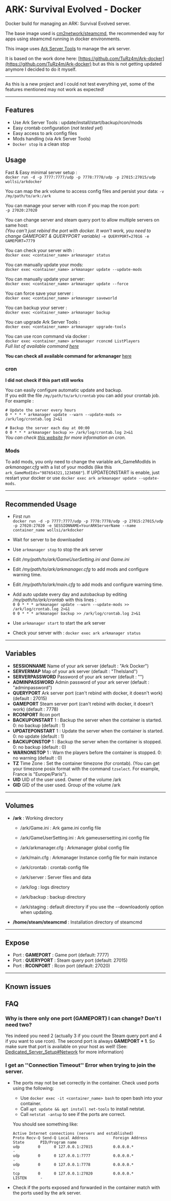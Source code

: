 # ARK: Survival Evolved - Docker

Docker build for managing an ARK: Survival Evolved server.

The base image used is [cm2network/steamcmd](https://hub.docker.com/r/cm2network/steamcmd/), the recommended way for apps using steamcmd running in docker environments.

This image uses [Ark Server Tools](https://github.com/arkmanager/ark-server-tools) to manage the ark server.

It is based on the work done here: [https://github.com/TuRz4m/Ark-docker](https://github.com/TuRz4m/Ark-docker) but as this is not getting updated anymore I decided to do it myself.

---

As this is a new project and I could not test everything yet, some of the features mentioned may not work as expected!

---

## Features
 - Use Ark Server Tools : update/install/start/backup/rcon/mods
 - Easy crontab configuration (_not tested yet_)
 - Easy access to ark config files
 - Mods handling (via Ark Server Tools)
 - `Docker stop` is a clean stop 

## Usage
Fast & Easy minimal server setup :   
`docker run -d -p 7777:7777/udp -p 7778:7778/udp -p 27015:27015/udp  wollsi/arkdocker`

You can map the ark volume to access config files and persist your data:
`-v /my/path/to/ark:/ark`  

You can manage your server with rcon if you map the rcon port:  
`-p 27020:27020`  

You can change server and steam query port to allow multiple servers on same host:  
*(You can't just rebind the port with docker. It won't work, you need to change GAMEPORT & QUERYPORT variable)*
`-e QUERYPORT=27016 -e GAMEPORT=7779`

You can check your server with :  
`docker exec <container_name> arkmanager status` 

You can manually update your mods:  
`docker exec <container_name> arkmanager update --update-mods` 

You can manually update your server:  
`docker exec <container_name> arkmanager update --force` 

You can force save your server :  
`docker exec <container_name> arkmanager saveworld` 

You can backup your server :  
`docker exec <container_name> arkmanager backup` 

You can upgrade Ark Server Tools :  
`docker exec <container_name> arkmanager upgrade-tools` 

You can use rcon command via docker :  
`docker exec <container_name> arkmanager rconcmd ListPlayers`  
*Full list of available command [here](http://steamcommunity.com/sharedfiles/filedetails/?id=454529617&searchtext=admin)*

__You can check all available command for arkmanager__ [here](https://github.com/arkmanager/ark-server-tools#usage)

### cron
__I did not check if this part still works__

You can easily configure automatic update and backup.  
If you edit the file `/my/path/to/ark/crontab` you can add your crontab job.  
For example :

`# Update the server every hours`  
`0 * * * * arkmanager update --warn --update-mods >> /ark/log/crontab.log 2>&1`   

`# Backup the server each day at 00:00  `  
`0 0 * * * arkmanager backup >> /ark/log/crontab.log 2>&1`  
*You can check [this website](http://www.unix.com/man-page/linux/5/crontab/) for more information on cron.*

### Mods

To add mods, you only need to change the variable ark_GameModIds in *arkmanager.cfg* with a list of your modIds (like this  `ark_GameModIds="987654321,1234568"`). If UPDATEONSTART is enable, just restart your docker or use `docker exec ark arkmanager update --update-mods`.

---

## Recommended Usage
- First run  
 `docker run -d -p 7777:7777/udp -p 7778:7778/udp -p 27015:27015/udp -p 27020:27020 -e SESSIONNAME=YourARKServerName --name container_name wollsi/arkdocker`

- Wait for server to be downloaded
- Use `arkmanager stop` to stop the ark server
- Edit */my/path/to/ark/GameUserSetting.ini and Game.ini*
- Edit */my/path/to/ark/arkmanager.cfg* to add mods and configure warning time.
- Edit */my/path/to/ark/main.cfg* to add mods and configure warning time.
- Add auto update every day and autobackup by editing */my/path/to/ark/crontab* with this lines :  
`0 0 * * * arkmanager update --warn --update-mods >> /ark/log/crontab.log 2>&1`  
`0 0 * * * arkmanager backup >> /ark/log/crontab.log 2>&1`  
- Use `arkmanager start` to start the ark server
- Check your server with : `docker exec ark arkmanager status` 

--- 

## Variables
+ __SESSIONNAME__
Name of your ark server (default : "Ark Docker")
+ __SERVERMAP__
Map of your ark server (default : "TheIsland")
+ __SERVERPASSWORD__
Password of your ark server (default : "")
+ __ADMINPASSWORD__
Admin password of your ark server (default : "adminpassword")
+ __QUERYPORT__
Ark server port (can't rebind with docker, it doesn't work) (default : 27015)
+ __GAMEPORT__
Steam server port (can't rebind with docker, it doesn't work) (default : 7778)
+ __RCONPORT__
Rcon port
+ __BACKUPONSTART__
1 : Backup the server when the container is started. 0: no backup (default : 1)
+ __UPDATEPONSTART__
1 : Update the server when the container is started. 0: no update (default : 1)  
+ __BACKUPONSTOP__
1 : Backup the server when the container is stopped. 0: no backup (default : 0)
+ __WARNONSTOP__
1 : Warn the players before the container is stopped. 0: no warning (default : 0)  
+ __TZ__
Time Zone : Set the container timezone (for crontab). (You can get your timezone posix format with the command `tzselect`. For example, France is "Europe/Paris").
+ __UID__
UID of the user used. Owner of the volume /ark
+ __GID__
GID of the user used. Group of the volume /ark

--- 

## Volumes
+ __/ark__ : Working directory
    + /ark/Game.ini                 : Ark game.ini config file
    + /ark/GameUserSetting.ini      : Ark gameusersetting.ini config file
    + /ark/arkmanager.cfg           : Arkmanager global config file
    + /ark/main.cfg                 : Arkmanager Instance config file for main instance
    + /ark/crontab                  : crontab config file

    + /ark/server                   : Server files and data
    + /ark/log                      : logs directory
    + /ark/backup                   : backup directory
    + /ark/staging                  : default directory if you use the --downloadonly option when updating. 

+ __/home/steam/steamcmd__ : Installation directory of steamcmd

--- 

## Expose
+ Port : __GAMEPORT__   : Game port (default: 7777)
+ Port : __QUERYPORT__  : Steam query port (default: 27015)
+ Port : __RCONPORT__   : Rcon port (default: 27020)

---

## Known issues

## FAQ

### Why is there only one port (GAMEPORT) I can change? Don't I need two?

Yes indeed you need 2 (actually 3 if you count the Steam query port and 4 if you want to use rcon). The second port is always __GAMEPORT + 1__. So make sure that port is available on your host as well! (See: [Dedicated_Server_Setup#Network](https://ark.fandom.com/wiki/Dedicated_Server_Setup#Network) for more information)

### I get an ''Connection Timeout'' Error when trying to join the server.

+ The ports may not be set correctly in the container. Check used ports using the following:
  + Use `docker exec -it <container_name> bash` to open bash into your container.
  + Call `apt update && apt install net-tools` to install netstat.
  + Call `netstat -antup` to see if the ports are correct.
  
  You should see something like:
  ```
  Active Internet connections (servers and established)
  Proto Recv-Q Send-Q Local Address           Foreign Address         State       PID/Program name
  udp        0      0 127.0.0.1:27015         0.0.0.0.*                           -
  udp        0      0 127.0.0.1:7777          0.0.0.0.*                           -
  udp        0      0 127.0.0.1:7778          0.0.0.0.*                           -
  tcp        0      0 127.0.0.1:27020         0.0.0.0.*               LISTEN      -
  ```
  
+ Check if the ports exposed and forwarded in the container match with the ports used by the ark server.


